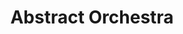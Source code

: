 ---
title: "Abstract Orchestra"
summary: "Abstract Orchestra are a British hip hop music group, created in 2011 by Rob Mitchell. The group is signed to independent record label ATA Records.
Abstract Orchestra have released five studio albums, Dilla , Madvillain Vol. 1 , Madvillain Vol. 2 , Fantastic 2020 Vol. 1 and Fantastic 2020 Vol. 2 , and five singles, New Day , Fancy Clown , Air ft MF DOOM , Pray , Jealousy . The \"ensemble has become renowned for their distinct sound, which reinterprets some of the most famous hip-hop productions of all time into a unique blend of big band jazz and live hip-hop\"."
slug: "abstract-orchestra"
image: "abstract-orchestra.jpg"
apple_music_artist_url: "https://music.apple.com/gb/artist/abstract-orchestra/1238569094"
wikipedia_url: "https://en.wikipedia.org/wiki/Abstract_Orchestra"
---